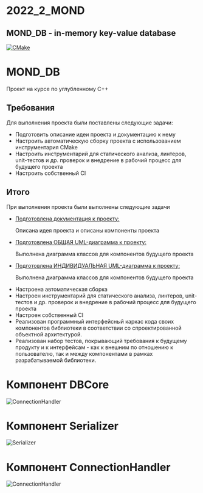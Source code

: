 # 2022_2_MOND

## MOND_DB - in-memory key-value database

[![CMake](https://github.com/cpp-park-vk-education/2022_2_MOND/actions/workflows/Tests.yml/badge.svg)](https://github.com/cpp-park-vk-education/2022_2_MOND/actions/workflows/Tests.yml)

<div class="app">
    <h1 class="app__name">MOND_DB</h1>
    <p class="app__description">Проект на курсе по углубленному C++</p>
</div>

<section class="requirements">
    <h2 class="requirements__header">Требования</h2>
    <p class="requirements__description">Для выполнения проекта были поставлены следующие задачи:</p>
    <ul class="requirements__list list">
        <li class="list__item item">Подготовить описание идеи проекта и документацию к нему </li>
        <li class="list__item item">Настроить автоматическую сборку проекта с использованием инструментария CMake</li>
        <li class="list__item item">Настроить инструментарий для статического анализа, линтеров, unit-тестов и др. проверок и внедрение в рабочий процесс для будущего проекта</li>
        <li class="list__item item">Настроить собственный CI</li>
    </ul>
</section>

<section class="results">
    <h2 class="results__header">Итого</h2>
    <p class="results__description">При выполнения проекта были выполнены следующие задачи</p>
    <ul class="results__list list">
        <li class="list__item item">
        <a href="https://docs.google.com/document/d/1RvbiWdBpI0jNViS_Hw-taQofH6p0EgdFMJ7AQlFA_RA/edit?usp=sharing" class="item__title" target="Official documentation">Подготовлена документация к проекту:</a>
        <p class="item__description">Описана идея проекта и описаны компоненты проекта</p>
        </li>
        <li class="list__item item">
        <a href="https://drive.google.com/file/d/19N2j03h68hMEgx0oiqq4SI08X5r4qp0T/view?usp=sharing" class="item__title" target="Official documentation">Подготовлена ОБЩАЯ UML-диаграмма к проекту:</a>
        <p class="item__description">Выполнена диаграмма классов для компонентов будущего проекта</p>
        </li>
        <li class="list__item item">
        <a href="https://drive.google.com/file/d/1dA7U0qwEmRwSCZ8d2q73WerxpA32S0Oi/view?usp=sharing" class="item__title" target="Official documentation">Подготовлена ИНДИВИДУАЛЬНАЯ UML-диаграмма к проекту:</a>
        <p class="item__description">Выполнена диаграмма классов для компонентов будущего проекта</p>
        </li>
        <li class="list__item item">Настроена автоматическая сборка</li>
        <li class="list__item item">Настроен инструментарий для статического анализа, линтеров, unit-тестов и др. проверок и внедрение в рабочий процесс для будущего проекта</li>
        <li class="list__item item">Настроен собственный CI</li>
        <li class="list__item item">Реализован программный интерфейсный каркас кода своих компонентов библиотеки в соответствии со спроектированной объектной архитектурой.</li>
        <li class="list__item item">Реализован набор тестов, покрывающий требования к будущему продукту и к интерфейсам - как к внешним по отношению к пользователю, так и между компонентами в рамках разрабатываемой библиотеки.</li>
    </ul>
</section>

# Компонент DBCore
![ConnectionHandler](https://user-images.githubusercontent.com/54858588/203075827-02303e5d-a798-46b9-a21f-eaf7d09a2fee.png)

# Компонент Serializer
![Serializer](https://user-images.githubusercontent.com/54858588/203076062-337a0efc-97bb-4594-87c5-f8f6a68393b8.png)


# Компонент ConnectionHandler
![ConnectionHandler](https://user-images.githubusercontent.com/54858588/203076119-063a6446-c6cd-4868-9501-4813aa268ed2.png)


